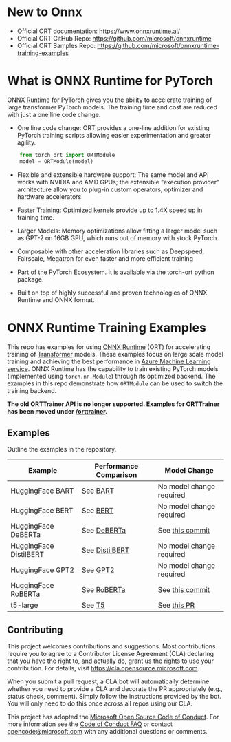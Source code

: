# New to Onnx
- Official ORT documentation: https://www.onnxruntime.ai/  
- Official ORT GitHub Repo: https://github.com/microsoft/onnxruntime
- Official ORT Samples Repo: https://github.com/microsoft/onnxruntime-training-examples

# What is ONNX Runtime for PyTorch

ONNX Runtime for PyTorch gives you the ability to accelerate training of large transformer PyTorch models. The training time and cost are reduced with just a one line code change.

- One line code change: ORT provides a one-line addition for existing PyTorch training scripts allowing easier experimentation and greater agility.
```python
    from torch_ort import ORTModule
    model = ORTModule(model)
```

- Flexible and extensible hardware support: The same model and API works with NVIDIA and AMD GPUs; the extensible "execution provider" architecture allow you to plug-in custom operators, optimizer and hardware accelerators.

- Faster Training: Optimized kernels provide up to 1.4X speed up in training time.

- Larger Models: Memory optimizations allow fitting a larger model such as GPT-2 on 16GB GPU, which runs out of memory with stock PyTorch.

- Composable with other acceleration libraries such as Deepspeed, Fairscale, Megatron for even faster and more efficient training

- Part of the PyTorch Ecosystem. It is available via the torch-ort python package.
 
- Built on top of highly successful and proven technologies of ONNX Runtime and ONNX format.

# ONNX Runtime Training Examples

This repo has examples for using [ONNX Runtime](https://github.com/microsoft/onnxruntime) (ORT) for accelerating training of [Transformer](https://arxiv.org/abs/1706.03762) models. These examples focus on large scale model training and achieving the best performance in [Azure Machine Learning service](https://azure.microsoft.com/en-us/services/machine-learning/). ONNX Runtime has the capability to train existing PyTorch models (implemented using `torch.nn.Module`) through its optimized backend. The examples in this repo demonstrate how `ORTModule` can be used to switch the training backend. 

**The old ORTTrainer API is no longer supported. Examples for ORTTrainer has been moved under [/orttrainer](/orttrainer).**

## Examples

Outline the examples in the repository.

| Example                | Performance Comparison                      | Model Change                                |
|------------------------|---------------------------------------------|---------------------------------------------|
| HuggingFace BART       | See [BART](huggingface/BART.md)             | No model change required |
| HuggingFace BERT       | See [BERT](huggingface/BERT.md)             | No model change required |
| HuggingFace DeBERTa    | See [DeBERTa](huggingface/DeBERTa.md)       | See [this commit](https://github.com/microsoft/huggingface-transformers/commit/0b2532a4f1df90858472d1eb2ca3ac4eaea42af1)|
| HuggingFace DistilBERT | See [DistilBERT](huggingface/DistilBERT.md) | No model change required |
| HuggingFace GPT2       | See [GPT2](huggingface/GPT2.md)             | No model change required|
| HuggingFace RoBERTa    | See [RoBERTa](huggingface/RoBERTa.md)       | See [this commit](https://github.com/microsoft/huggingface-transformers/commit/b25c43e533c5cadbc4734cc3615563a2304c18a2)|
| t5-large               | See [T5](huggingface/T5.md)                 | See [this PR](https://github.com/microsoft/huggingface-transformers/pull/4/files) |
<!-- 
| `CONTRIBUTING.md` | Guidelines for contributing to the sample. |
-->


## Contributing

This project welcomes contributions and suggestions.  Most contributions require you to agree to a
Contributor License Agreement (CLA) declaring that you have the right to, and actually do, grant us
the rights to use your contribution. For details, visit https://cla.opensource.microsoft.com.

When you submit a pull request, a CLA bot will automatically determine whether you need to provide
a CLA and decorate the PR appropriately (e.g., status check, comment). Simply follow the instructions
provided by the bot. You will only need to do this once across all repos using our CLA.

This project has adopted the [Microsoft Open Source Code of Conduct](https://opensource.microsoft.com/codeofconduct/).
For more information see the [Code of Conduct FAQ](https://opensource.microsoft.com/codeofconduct/faq/) or
contact [opencode@microsoft.com](mailto:opencode@microsoft.com) with any additional questions or comments.
